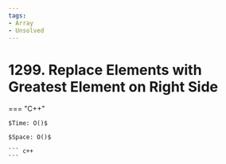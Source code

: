 ```yaml
---
tags:
- Array
- Unsolved
---
```



# 1299. Replace Elements with Greatest Element on Right Side

=== "C++"

    $Time: O()$

    $Space: O()$

    ``` c++
    ```